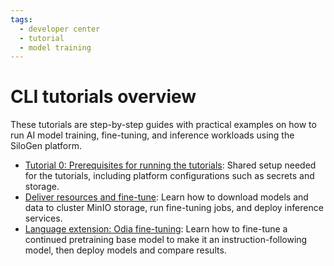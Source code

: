 ```yaml
---
tags:
  - developer center
  - tutorial
  - model training
---
```


# CLI tutorials overview

These tutorials are step-by-step guides with practical examples on how to run AI model training, fine-tuning, and inference workloads using the SiloGen platform.

- [Tutorial 0: Prerequisites for running the tutorials](./ai-workloads-docs/tutorials/tutorial-prereqs.md): Shared setup needed for the tutorials, including platform configurations such as secrets and storage.
- [Deliver resources and fine-tune](./ai-workloads-docs/tutorials/tutorial-01-deliver-resources-and-finetune.md): Learn how to download models and data to cluster MinIO storage, run fine-tuning jobs, and deploy inference services.
- [Language extension: Odia fine-tuning](./ai-workloads-docs/tutorials/tutorial-02-language-extension-finetune.md): Learn how to fine-tune a continued pretraining base model to make it an instruction-following model, then deploy models and compare results.

